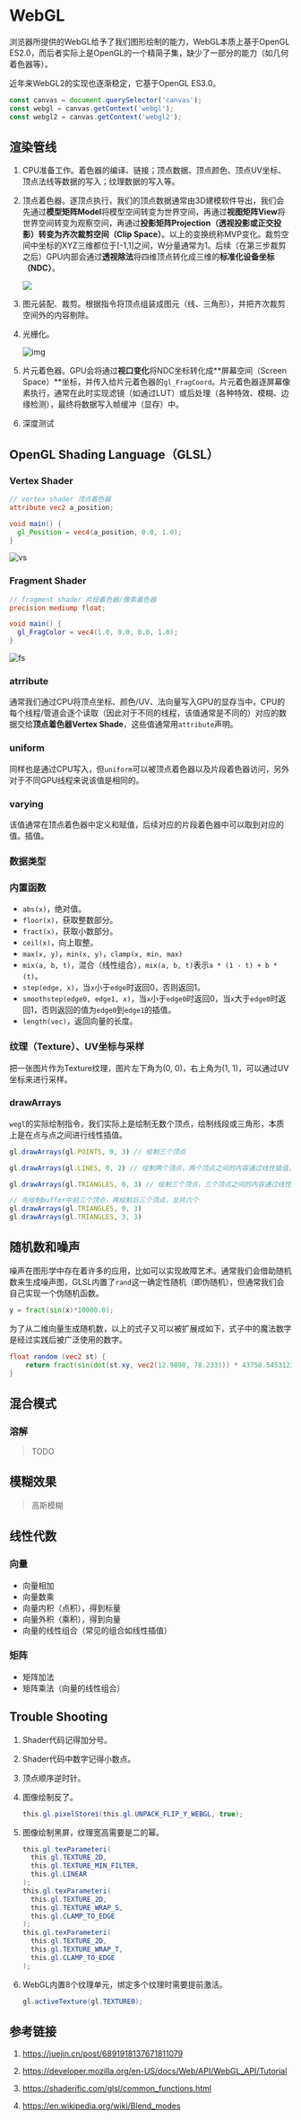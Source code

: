 # WebGL

浏览器所提供的WebGL给予了我们图形绘制的能力，WebGL本质上基于OpenGL ES2.0，而后者实际上是OpenGL的一个精简子集，缺少了一部分的能力（如几何着色器等）。

近年来WebGL2的实现也逐渐稳定，它基于OpenGL ES3.0。

``` js
const canvas = document.querySelector('canvas');
const webgl = canvas.getContext('webgl');
const webgl2 = canvas.getContext('webgl2');
```



## 渲染管线

1. CPU准备工作。着色器的编译、链接；顶点数据、顶点颜色、顶点UV坐标、顶点法线等数据的写入；纹理数据的写入等。

2. 顶点着色器。逐顶点执行，我们的顶点数据通常由3D建模软件导出，我们会先通过**模型矩阵Model**将模型空间转变为世界空间，再通过**视图矩阵View**将世界空间转变为观察空间，再通过**投影矩阵Projection（透视投影或正交投影）**转变为**齐次裁剪空间（Clip Space）**。以上的变换统称MVP变化。裁剪空间中坐标的XYZ三维都位于[-1,1]之间，W分量通常为1。后续（在第三步裁剪之后）GPU内部会通过**透视除法**将四维顶点转化成三维的**标准化设备坐标（NDC）**。

   ![](https://img-blog.csdn.net/20171229111837073?watermark/2/text/aHR0cDovL2Jsb2cuY3Nkbi5uZXQvYmllemhpaHVh/font/5a6L5L2T/fontsize/400/fill/I0JBQkFCMA==/dissolve/70/gravity/SouthEast)

3. 图元装配、裁剪。根据指令将顶点组装成图元（线、三角形），并把齐次裁剪空间外的内容剔除。

4. 光栅化。

   ![img](https://img-blog.csdnimg.cn/b26e74a5ee5b4f8781cbe684ac25ebaa.png)

5. 片元着色器。GPU会将通过**视口变化**将NDC坐标转化成**屏幕空间（Screen Space）**坐标，并传入给片元着色器的`gl_FragCoord`。片元着色器逐屏幕像素执行，通常在此时实现滤镜（如通过LUT）或后处理（各种特效、模糊、边缘检测），最终将数据写入帧缓冲（显存）中。

6. 深度测试





## OpenGL Shading Language（GLSL）

### Vertex Shader

``` glsl
// vertex shader 顶点着色器
attribute vec2 a_position;

void main() {
  gl_Position = vec4(a_position, 0.0, 1.0);
}
```
![vs](https://images2018.cnblogs.com/blog/669331/201803/669331-20180302113903143-870412752.png)



### Fragment Shader

``` glsl
// fragment shader 片段着色器/像素着色器
precision mediump float;

void main() {
  gl_FragColor = vec4(1.0, 0.0, 0.0, 1.0); 
}
```
![fs](https://img-blog.csdn.net/20140917135608231)

### atrribute

通常我们通过CPU将顶点坐标、颜色/UV、法向量写入GPU的显存当中，CPU的每个线程/管道会逐个读取（因此对于不同的线程，该值通常是不同的）对应的数据交给**顶点着色器Vertex Shade**，这些值通常用`attribute`声明。



### uniform

同样也是通过CPU写入，但`uniform`可以被顶点着色器以及片段着色器访问，另外对于不同GPU线程来说该值是相同的。



### varying

该值通常在顶点着色器中定义和赋值，后续对应的片段着色器中可以取到对应的值。插值。





### 数据类型

### 内置函数

- `abs(x)`，绝对值。
- `floor(x)`，获取整数部分。
- `fract(x)`，获取小数部分。
- `ceil(x)`，向上取整。
- `max(x, y)`，`min(x, y)`，`clamp(x, min, max)`
- `mix(a, b, t)`，混合（线性组合），`mix(a, b, t)`表示`a * (1 - t) + b * (t)`。
- `step(edge, x)`，当`x`小于`edge`时返回0，否则返回1。
- `smoothstep(edge0, edge1, x)`，当`x`小于`edge0`时返回0，当`x`大于`edge0`时返回1，否则返回的值为`edge0`到`edge1`的插值。
- `length(vec)`，返回向量的长度。





### 纹理（Texture）、UV坐标与采样

把一张图片作为Texture纹理，图片左下角为(0, 0)，右上角为(1, 1)，可以通过UV坐标来进行采样。





### drawArrays

`wegl`的实际绘制指令，我们实际上是绘制无数个顶点，绘制线段或三角形，本质上是在点与点之间进行线性插值。

``` js
gl.drawArrays(gl.POINTS, 0, 3) // 绘制三个顶点

gl.drawArrays(gl.LINES, 0, 2) // 绘制两个顶点，两个顶点之间的内容通过线性插值，因此最终看到的是线段

gl.drawArrays(gl.TRIANGLES, 0, 3) // 绘制三个顶点，三个顶点之间的内容通过线性插值，因此最终看到的是三角形

// 先绘制buffer中前三个顶点，再绘制后三个顶点，总共六个
gl.drawArrays(gl.TRIANGLES, 0, 3)
gl.drawArrays(gl.TRIANGLES, 3, 3)

```



## 随机数和噪声

噪声在图形学中存在着许多的应用，比如可以实现故障艺术。通常我们会借助随机数来生成噪声图，GLSL内置了`rand`这一确定性随机（即伪随机），但通常我们会自己实现一个伪随机函数。

``` glsl
y = fract(sin(x)*10000.0);
```

为了从二维向量生成随机数，以上的式子又可以被扩展成如下，式子中的魔法数字是经过实践后被广泛使用的数字。

``` glsl
float random (vec2 st) {
    return fract(sin(dot(st.xy, vec2(12.9898, 78.233))) * 43758.5453123);
}
```



## 混合模式

### 溶解

> TODO





## 模糊效果

> 高斯模糊







## 线性代数

### 向量

- 向量相加
- 向量数乘
- 向量内积（点积），得到标量
- 向量外积（乘积），得到向量
- 向量的线性组合（常见的组合如线性插值）

### 矩阵

- 矩阵加法
- 矩阵乘法（向量的线性组合）



## Trouble Shooting

1. Shader代码记得加分号。

2. Shader代码中数字记得小数点。

3. 顶点顺序逆时针。

4. 图像绘制反了。

   ``` glsl
   this.gl.pixelStorei(this.gl.UNPACK_FLIP_Y_WEBGL, true);
   ```

5. 图像绘制黑屏，纹理宽高需要是二的幂。

   ``` glsl
   this.gl.texParameteri(
     this.gl.TEXTURE_2D,
     this.gl.TEXTURE_MIN_FILTER,
     this.gl.LINEAR
   );
   this.gl.texParameteri(
     this.gl.TEXTURE_2D,
     this.gl.TEXTURE_WRAP_S,
     this.gl.CLAMP_TO_EDGE
   );
   this.gl.texParameteri(
     this.gl.TEXTURE_2D,
     this.gl.TEXTURE_WRAP_T,
     this.gl.CLAMP_TO_EDGE
   );
   ```

6. WebGL内置8个纹理单元，绑定多个纹理时需要提前激活。

   ``` glsl
   gl.activeTexture(gl.TEXTURE0);
   ```

   











## 参考链接

1. https://juejin.cn/post/6891918137671811079

2. https://developer.mozilla.org/en-US/docs/Web/API/WebGL_API/Tutorial
3. https://shaderific.com/glsl/common_functions.html
4. https://en.wikipedia.org/wiki/Blend_modes
